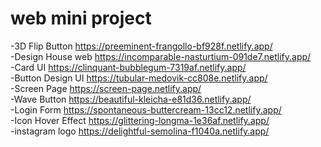 # web mini project
-3D Flip Button
https://preeminent-frangollo-bf928f.netlify.app/
<br>
-Design House web
https://incomparable-nasturtium-091de7.netlify.app/
<br>
-Card UI
https://clinquant-bubblegum-7319af.netlify.app/
<br>
-Button Design UI
https://tubular-medovik-cc808e.netlify.app/
<br>
-Screen Page
https://screen-page.netlify.app/
<br>
-Wave Button
https://beautiful-kleicha-e81d36.netlify.app/
<br>
-Login Form
https://spontaneous-buttercream-13cc12.netlify.app/
<br>
-Icon Hover Effect
https://glittering-longma-1e36af.netlify.app/
<br>
-instagram logo
https://delightful-semolina-f1040a.netlify.app/

